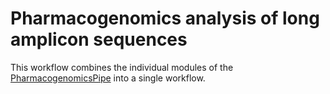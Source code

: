 # Pharmacogenomics analysis of long amplicon sequences

This workflow combines the individual modules of the [PharmacogenomicsPipe](https://git.lumc.nl/PharmacogenomicsPipe) into a single workflow.
